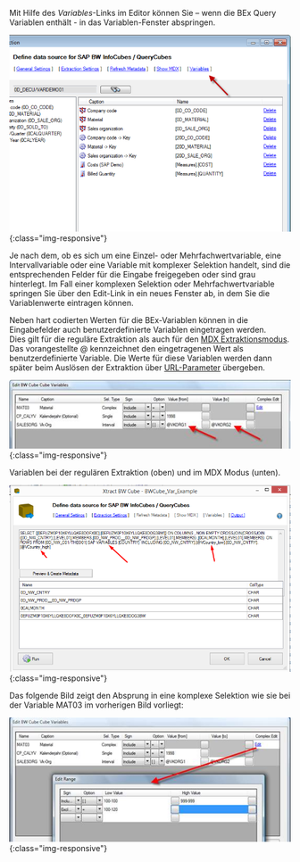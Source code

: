 
Mit Hilfe des *Variables*-Links im Editor können Sie – wenn die BEx Query Variablen enthält - in das Variablen-Fenster abspringen. 

![Define-Data-Source-for-Cube](/img/content/Define-Data-Source-for-Cube.png){:class="img-responsive"}

Je nach dem, ob es sich um eine Einzel- oder Mehrfachwertvariable, eine Intervallvariable oder eine Variable mit komplexer Selektion handelt, sind die entsprechenden Felder für die Eingabe freigegeben oder sind grau hinterlegt. Im Fall einer komplexen Selektion oder Mehrfachwertvariable springen Sie über den Edit-Link in ein neues Fenster ab, in dem Sie die Variablenwerte eintragen können.

Neben hart codierten Werten für die BEx-Variablen können in die Eingabefelder auch benutzerdefinierte Variablen eingetragen werden.<br>
Dies gilt für die reguläre Extraktion als auch für den [MDX Extraktionsmodus](https://help.theobald-software.com/de/board-connector/bw-infocube-und-bex-queries/bw-extraktionseinstellungen). Das vorangestellte @ kennzeichnet den eingetragenen Wert als benutzerdefinierte Variable. Die Werte für diese Variablen werden dann später beim Auslösen der Extraktion über [URL-Parameter](../fortgeschrittene-techniken/benutzerdefinierte-variablen) übergeben.

![Cube-Variables](/img/content/Cube-Variables.png){:class="img-responsive"}

Variablen bei der regulären Extraktion (oben) und im MDX Modus (unten).

![XU_MDX_Var_1](/img/content/XU_MDX_Var_1.png){:class="img-responsive"}

Das folgende Bild zeigt den Absprung in eine komplexe Selektion wie sie bei der Variable MAT03 im vorherigen Bild vorliegt:

![Cube-Variables-Edit-Range](/img/content/Cube-Variables-Edit-Range.png){:class="img-responsive"}
